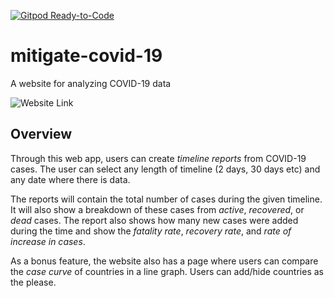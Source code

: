 [![Gitpod Ready-to-Code](https://img.shields.io/badge/Gitpod-Ready--to--Code-blue?logo=gitpod)](https://gitpod.io/#https://github.com/eesayas/mitigate-covid-19) 

# mitigate-covid-19
A website for analyzing COVID-19 data

![Website Link](https://mitigate-covid-19.herokuapp.com/)

## Overview

Through this web app, users can create *timeline reports* from COVID-19 cases.
The user can select any length of timeline (2 days, 30 days etc) and any date 
where there is data. 

The reports will contain the total number of cases during the given timeline. It will
also show a breakdown of these cases from *active*, *recovered*, or *dead* cases.
The report also shows how many new cases were added during the time and show
the *fatality rate*, *recovery rate*, and *rate of increase in cases*.

As a bonus feature, the website also has a page where users can compare the 
*case curve* of countries in a line graph. Users can add/hide countries as 
the please.